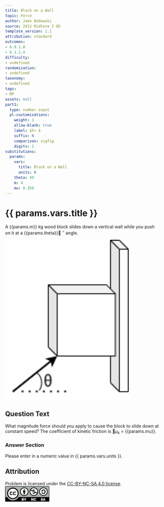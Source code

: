 ```yaml
---
title: Block on a Wall
topic: Force
author: Jake Bobowski
source: 2012 Midterm 2 Q5
template_version: 1.1
attribution: standard
outcomes:
- 6.9.1.0
- 6.1.1.4
difficulty:
- undefined
randomization:
- undefined
taxonomy:
- undefined
tags:
- MP
assets: null
part1:
  type: number-input
  pl-customizations:
    weight: 1
    allow-blank: true
    label: $F= $
    suffix: N
    comparison: sigfig
    digits: 2
substitutions:
  params:
    vars:
      title: Block on a Wall
      units: N
    theta: 49
    m: 4
    mu: 0.359
---
```

# {{ params.vars.title }}
A {{params.m}} kg wood block slides down a vertical wall while you push on it at a {{params.theta}} $^\circ$ angle.

<img src="q5.png" width=400 alt="Box pushed against a wall by a force at angle theta">

## Question Text

What magnitude force should you apply to cause the block to slide down at constant speed? The coefficient of kinetic friction is $\mu_k$ = {{params.mu}}.

### Answer Section

Please enter in a numeric value in {{ params.vars.units }}.

## Attribution

Problem is licensed under the [CC-BY-NC-SA 4.0 license](https://creativecommons.org/licenses/by-nc-sa/4.0/).<br> ![The Creative Commons 4.0 license requiring attribution-BY, non-commercial-NC, and share-alike-SA license.](https://raw.githubusercontent.com/firasm/bits/master/by-nc-sa.png)
